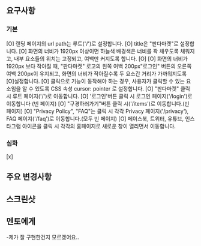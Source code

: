 ## 요구사항

### 기본
[O] 랜딩 페이지의 url path는 루트('/')로 설정합니다. 
[O] title은 "판다마켓"로 설정합니다. 
[O] 화면의 너비가 1920px 이상이면 하늘색 배경색은 너비를 꽉 채우도록 채워지고, 내부 요소들의 위치는 고정되고, 여백만 커지도록 합니다. [O]
[O] 화면의 너비가 1920px 보다 작아질 때, "판다마켓" 로고의 왼쪽 여백 200px"로그인" 버튼의 오른쪽 여백 200px이 유지되고, 화면의 너비가 작아질수록 두 요소간 거리가 가까워지도록 [O]설정합니다.
[O] 클릭으로 기능이 동작해야 하는 경우, 사용자가 클릭할 수 있는 요소임을 알 수 있도록 CSS 속성 cursor: pointer 로 설정합니다.
[O] "판다마켓" 클릭 시 루트 페이지('/')로 이동합니다.
[O] '로그인'버튼 클릭 시 로그인 페이지('/login')로 이동합니다 (빈 페이지)
[O] "구경하러가기"버튼 클릭 시('/items')로 이동합니다.(빈 페이지)
[O] "Privacy Policy", "FAQ"는 클릭 시 각각 Privacy 페이지('/privacy'), FAQ 페이지('/faq')로 이동합니다.(모두 빈 페이지)
[O] 페이스북, 트위터, 유튜브, 인스타그램 아이콘을 클릭 시 각각의 홈페이지로 새로운 창이 열리면서 이동합니다.

### 심화
[x]

## 주요 변경사항


## 스크린샷


## 멘토에게
-제가 잘 구현한건지 모르겠어요..

